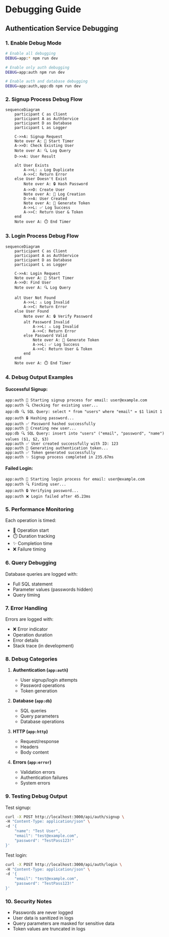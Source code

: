 # Debugging Guide

## Authentication Service Debugging

### 1. Enable Debug Mode
```bash
# Enable all debugging
DEBUG=app:* npm run dev

# Enable only auth debugging
DEBUG=app:auth npm run dev

# Enable auth and database debugging
DEBUG=app:auth,app:db npm run dev
```

### 2. Signup Process Debug Flow
```mermaid
sequenceDiagram
    participant C as Client
    participant A as AuthService
    participant D as Database
    participant L as Logger

    C->>A: Signup Request
    Note over A: 🚀 Start Timer
    A->>D: Check Existing User
    Note over A: 🔍 Log Query
    D->>A: User Result
    
    alt User Exists
        A->>L: ⚠️ Log Duplicate
        A->>C: Return Error
    else User Doesn't Exist
        Note over A: 🔒 Hash Password
        A->>D: Create User
        Note over A: 👤 Log Creation
        D->>A: User Created
        Note over A: 🎫 Generate Token
        A->>L: ✅ Log Success
        A->>C: Return User & Token
    end
    Note over A: ⏱️ End Timer
```

### 3. Login Process Debug Flow
```mermaid
sequenceDiagram
    participant C as Client
    participant A as AuthService
    participant D as Database
    participant L as Logger

    C->>A: Login Request
    Note over A: 🚀 Start Timer
    A->>D: Find User
    Note over A: 🔍 Log Query
    
    alt User Not Found
        A->>L: ⚠️ Log Invalid
        A->>C: Return Error
    else User Found
        Note over A: 🔒 Verify Password
        alt Password Invalid
            A->>L: ⚠️ Log Invalid
            A->>C: Return Error
        else Password Valid
            Note over A: 🎫 Generate Token
            A->>L: ✅ Log Success
            A->>C: Return User & Token
        end
    end
    Note over A: ⏱️ End Timer
```

### 4. Debug Output Examples

#### Successful Signup:
```log
app:auth 🚀 Starting signup process for email: user@example.com
app:auth 🔍 Checking for existing user...
app:db 🔍 SQL Query: select * from "users" where "email" = $1 limit 1
app:auth 🔒 Hashing password...
app:auth ✅ Password hashed successfully
app:auth 👤 Creating new user...
app:db 🔍 SQL Query: insert into "users" ("email", "password", "name") values ($1, $2, $3)
app:auth ✅ User created successfully with ID: 123
app:auth 🎫 Generating authentication token...
app:auth ✅ Token generated successfully
app:auth ✨ Signup process completed in 235.67ms
```

#### Failed Login:
```log
app:auth 🚀 Starting login process for email: user@example.com
app:auth 🔍 Finding user...
app:auth 🔒 Verifying password...
app:auth ❌ Login failed after 45.23ms
```

### 5. Performance Monitoring

Each operation is timed:
- 🚀 Operation start
- ⏱️ Duration tracking
- ✨ Completion time
- ❌ Failure timing

### 6. Query Debugging

Database queries are logged with:
- Full SQL statement
- Parameter values (passwords hidden)
- Query timing

### 7. Error Handling

Errors are logged with:
- ❌ Error indicator
- Operation duration
- Error details
- Stack trace (in development)

### 8. Debug Categories

1. **Authentication (`app:auth`)**
   - User signup/login attempts
   - Password operations
   - Token generation

2. **Database (`app:db`)**
   - SQL queries
   - Query parameters
   - Database operations

3. **HTTP (`app:http`)**
   - Request/response
   - Headers
   - Body content

4. **Errors (`app:error`)**
   - Validation errors
   - Authentication failures
   - System errors

### 9. Testing Debug Output

Test signup:
```bash
curl -X POST http://localhost:3000/api/auth/signup \
-H "Content-Type: application/json" \
-d '{
    "name": "Test User",
    "email": "test@example.com",
    "password": "TestPass123!"
}'
```

Test login:
```bash
curl -X POST http://localhost:3000/api/auth/login \
-H "Content-Type: application/json" \
-d '{
    "email": "test@example.com",
    "password": "TestPass123!"
}'
```

### 10. Security Notes

- Passwords are never logged
- User data is sanitized in logs
- Query parameters are masked for sensitive data
- Token values are truncated in logs 